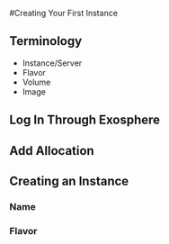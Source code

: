 #Creating Your First Instance

## Terminology
*   Instance/Server
*   Flavor
*   Volume
*   Image

## Log In Through Exosphere

## Add Allocation

## Creating an Instance

### Name

### Flavor


